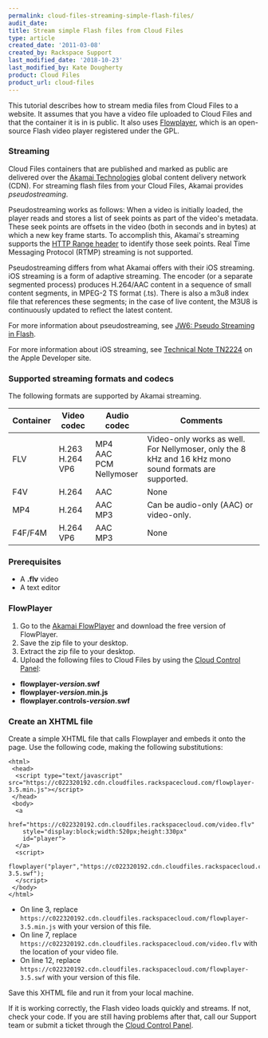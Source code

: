 ```yaml
---
permalink: cloud-files-streaming-simple-flash-files/
audit_date:
title: Stream simple Flash files from Cloud Files
type: article
created_date: '2011-03-08'
created_by: Rackspace Support
last_modified_date: '2018-10-23'
last_modified_by: Kate Dougherty
product: Cloud Files
product_url: cloud-files
---
```


This tutorial describes how to stream media files from Cloud Files to a website. It
assumes that you have a video file uploaded to Cloud Files and that the container it is in
is public. It also uses [Flowplayer](https://flowplayer.org/), which is an open-source Flash video player registered
under the GPL.


### Streaming

Cloud Files containers that are published and marked as public are delivered over the [Akamai Technologies](https://www.akamai.com/) global content delivery network (CDN). For streaming flash files from your Cloud Files, Akamai provides *pseudostreaming*.

Pseudostreaming works as follows: When a video is initially loaded, the player reads and stores a list of seek points as part of the video's metadata. These seek points are offsets in the video (both in seconds and in bytes) at which a new key frame starts. To accomplish this, Akamai's streaming supports the [HTTP Range header](https://www.w3.org/Protocols/rfc2616/rfc2616-sec14.html#sec14.35) to identify those seek points. Real Time Messaging Protocol (RTMP) streaming is not supported.

Pseudostreaming differs from what Akamai offers with their iOS streaming. iOS streaming is a form of adaptive streaming. The encoder (or a separate segmented process) produces H.264/AAC content in a sequence of small content segments, in MPEG-2 TS format (.ts). There is also a m3u8 index file that references these segments; in the case of live content, the M3U8 is continuously updated to reflect the latest content.

For more information about pseudostreaming, see [JW6: Pseudo Streaming in Flash](https://support.jwplayer.com/customer/portal/articles/1430518-pseudo-streaming-in-flash).

For more information about iOS streaming, see [Technical Note TN2224](https://developer.apple.com/library/content/technotes/tn2224/_index.html) on the Apple
Developer site.

### Supported streaming formats and codecs

The following formats are supported by Akamai streaming.

Container  | Video codec  | Audio codec  | Comments
--- | --- | --- | ---
FLV  | H.263 <br /> H.264 <br /> VP6 | MP4 <br /> AAC <br /> PCM <br /> Nellymoser | Video-only works as well. For Nellymoser, only the 8 kHz and 16 kHz mono sound formats are supported.
F4V  | H.264  | AAC |  None
MP4 | H.264  | AAC <br /> MP3 | Can be audio-only (AAC) or video-only.
F4F/F4M  | H.264 <br /> VP6  | AAC <br /> MP3 |  None

### Prerequisites

-   A **.flv** video
-   A text editor

### FlowPlayer

1. Go to the [Akamai FlowPlayer](https://mediapm.edgesuite.net/flow/ "https://flowplayer.org") and download the free version of FlowPlayer.
2. Save the zip file to your desktop.
3. Extract the zip file to your desktop.
4. Upload the following files to Cloud Files by using the [Cloud Control Panel](https://login.rackspace.com/):
  -   **flowplayer-*version*.swf**
  -   **flowplayer-*version*.min.js**
  -   **flowplayer.controls-*version*.swf**

### Create an XHTML file

Create a simple XHTML file that calls Flowplayer and embeds it onto the page. Use the following code, making the following substitutions:

    <html>
     <head>
      <script type="text/javascript" src="https://c022320192.cdn.cloudfiles.rackspacecloud.com/flowplayer-3.5.min.js"></script>
     </head>
     <body>
      <a
        href="https://c022320192.cdn.cloudfiles.rackspacecloud.com/video.flv"
        style="display:block;width:520px;height:330px"
        id="player">
      </a>
      <script>
       flowplayer("player","https://c022320192.cdn.cloudfiles.rackspacecloud.com/flowplayer-3.5.swf");
      </script>
     </body>
    </html>

- On line 3, replace `https://c022320192.cdn.cloudfiles.rackspacecloud.com/flowplayer-3.5.min.js` with your version of this file.
- On line 7, replace `https://c022320192.cdn.cloudfiles.rackspacecloud.com/video.flv` with the location of your video file.
- On line 12, replace `https://c022320192.cdn.cloudfiles.rackspacecloud.com/flowplayer-3.5.swf` with your version of this file.

Save this XHTML file and run it from your local machine.

If it is working correctly, the Flash video loads quickly and streams. If not, check your code. If you are still having problems after that, call our Support team or submit a ticket through the [Cloud Control Panel](https://login.rackspace.com/).
